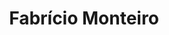 ---
title: "Fabrício Monteiro"
sponsor: "darede"
headline: ""
linkedin: "https://www.linkedin.com/in/wernervogels/"
awstitle: "ugl"
---